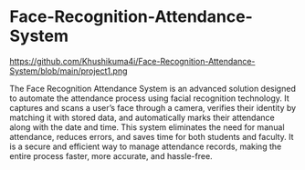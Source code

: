 # Face-Recognition-Attendance-System

https://github.com/Khushikuma4i/Face-Recognition-Attendance-System/blob/main/project1.png


The Face Recognition Attendance System is an advanced solution designed to automate the attendance process using facial recognition technology. It captures and scans a user’s face through a camera, verifies their identity by matching it with stored data, and automatically marks their attendance along with the date and time. This system eliminates the need for manual attendance, reduces errors, and saves time for both students and faculty. It is a secure and efficient way to manage attendance records, making the entire process faster, more accurate, and hassle-free.
